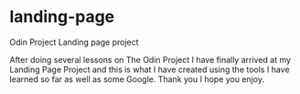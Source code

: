# landing-page
Odin Project Landing page project

After doing several lessons on The Odin Project I have finally arrived at my Landing Page Project and this is what I have created using the tools I have learned so far as well as some Google. Thank you I hope you enjoy.